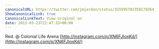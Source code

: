 ```yaml
---
canonicalURL: https://twitter.com/jmjordan/status/315595702359179264
ShowCanonicalLink: true
CanonicalLinkText: View original on
date: 2013-03-23T22:47:33+00:00
---
```

Red. @ Colonial Life Arena [http://instagram.com/p/XN6FJIoxKd/](http://instagram.com/p/XN6FJIoxKd/)